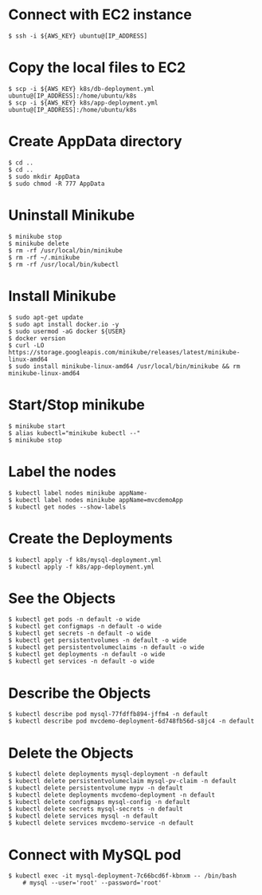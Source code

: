 # Connect with EC2 instance

    $ ssh -i ${AWS_KEY} ubuntu@[IP_ADDRESS]

# Copy the local files to EC2

    $ scp -i ${AWS_KEY} k8s/db-deployment.yml ubuntu@[IP_ADDRESS]:/home/ubuntu/k8s
    $ scp -i ${AWS_KEY} k8s/app-deployment.yml ubuntu@[IP_ADDRESS]:/home/ubuntu/k8s

# Create AppData directory

    $ cd ..
    $ cd ..
    $ sudo mkdir AppData
    $ sudo chmod -R 777 AppData

# Uninstall Minikube

    $ minikube stop
    $ minikube delete 
    $ rm -rf /usr/local/bin/minikube
    $ rm -rf ~/.minikube
    $ rm -rf /usr/local/bin/kubectl

# Install Minikube

    $ sudo apt-get update
    $ sudo apt install docker.io -y
    $ sudo usermod -aG docker ${USER}
    $ docker version
    $ curl -LO https://storage.googleapis.com/minikube/releases/latest/minikube-linux-amd64
    $ sudo install minikube-linux-amd64 /usr/local/bin/minikube && rm minikube-linux-amd64

# Start/Stop minikube

    $ minikube start
    $ alias kubectl="minikube kubectl --"
    $ minikube stop

# Label the nodes

    $ kubectl label nodes minikube appName-
    $ kubectl label nodes minikube appName=mvcdemoApp
    $ kubectl get nodes --show-labels

# Create the Deployments

    $ kubectl apply -f k8s/mysql-deployment.yml
    $ kubectl apply -f k8s/app-deployment.yml

# See the Objects

    $ kubectl get pods -n default -o wide
    $ kubectl get configmaps -n default -o wide
    $ kubectl get secrets -n default -o wide
    $ kubectl get persistentvolumes -n default -o wide
    $ kubectl get persistentvolumeclaims -n default -o wide
    $ kubectl get deployments -n default -o wide
    $ kubectl get services -n default -o wide

# Describe the Objects

    $ kubectl describe pod mysql-77fdffb894-jffm4 -n default
    $ kubectl describe pod mvcdemo-deployment-6d748fb56d-s8jc4 -n default

# Delete the Objects

    $ kubectl delete deployments mysql-deployment -n default
    $ kubectl delete persistentvolumeclaim mysql-pv-claim -n default
    $ kubectl delete persistentvolume mypv -n default
    $ kubectl delete deployments mvcdemo-deployment -n default
    $ kubectl delete configmaps mysql-config -n default
    $ kubectl delete secrets mysql-secrets -n default
    $ kubectl delete services mysql -n default
    $ kubectl delete services mvcdemo-service -n default

# Connect with MySQL pod
    $ kubectl exec -it mysql-deployment-7c66bcd6f-kbnxm -- /bin/bash
        # mysql --user='root' --password='root'

